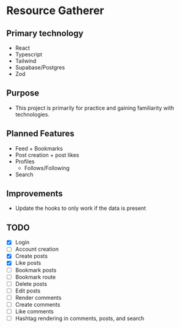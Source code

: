 # Resource Gatherer

## Primary technology

- React
- Typescript
- Tailwind
- Supabase/Postgres
- Zod

## Purpose

- This project is primarily for practice and gaining familiarity with technologies.

## Planned Features

- Feed + Bookmarks
- Post creation + post likes
- Profiles
  - Follows/Following
- Search

## Improvements 
- Update the hooks to only work if the data is present 

## TODO

- [x] Login
- [ ] Account creation
- [x] Create posts
- [x] Like posts
- [ ] Bookmark posts
- [ ] Bookmark route
- [ ] Delete posts
- [ ] Edit posts
- [ ] Render comments
- [ ] Create comments
- [ ] Like comments
- [ ] Hashtag rendering in comments, posts, and search
